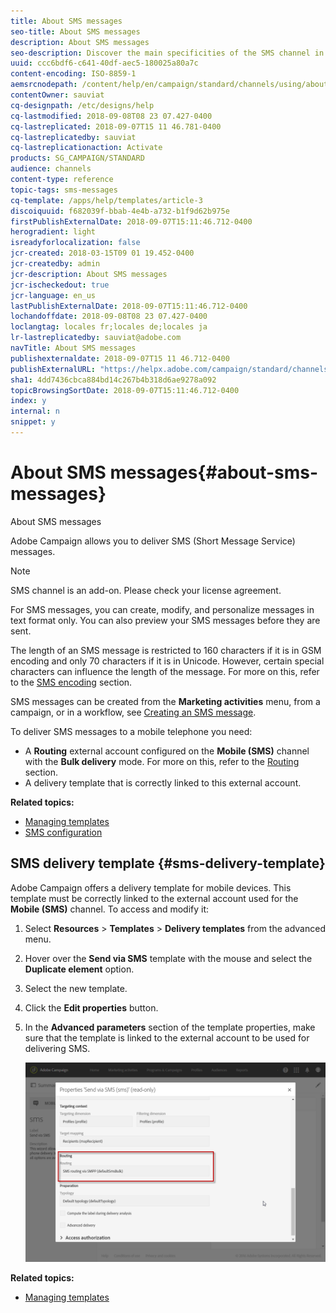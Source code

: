 ```yaml
---
title: About SMS messages
seo-title: About SMS messages
description: About SMS messages
seo-description: Discover the main specificities of the SMS channel in Adobe Campaign.
uuid: ccc6bdf6-c641-40df-aec5-180025a80a7c
content-encoding: ISO-8859-1
aemsrcnodepath: /content/help/en/campaign/standard/channels/using/about-sms-messages
contentOwner: sauviat
cq-designpath: /etc/designs/help
cq-lastmodified: 2018-09-08T08 23 07.427-0400
cq-lastreplicated: 2018-09-07T15 11 46.781-0400
cq-lastreplicatedby: sauviat
cq-lastreplicationaction: Activate
products: SG_CAMPAIGN/STANDARD
audience: channels
content-type: reference
topic-tags: sms-messages
cq-template: /apps/help/templates/article-3
discoiquuid: f682039f-bbab-4e4b-a732-b1f9d62b975e
firstPublishExternalDate: 2018-09-07T15:11:46.712-0400
herogradient: light
isreadyforlocalization: false
jcr-created: 2018-03-15T09 01 19.452-0400
jcr-createdby: admin
jcr-description: About SMS messages
jcr-ischeckedout: true
jcr-language: en_us
lastPublishExternalDate: 2018-09-07T15:11:46.712-0400
lochandoffdate: 2018-09-08T08 23 07.427-0400
loclangtag: locales fr;locales de;locales ja
lr-lastreplicatedby: sauviat@adobe.com
navTitle: About SMS messages
publishexternaldate: 2018-09-07T15 11 46.712-0400
publishExternalURL: "https://helpx.adobe.com/campaign/standard/channels/using/about-sms-messages.html"
sha1: 4dd7436cbca884bd14c267b4b318d6ae9278a092
topicBrowsingSortDate: 2018-09-07T15:11:46.712-0400
index: y
internal: n
snippet: y
---
```


# About SMS messages{#about-sms-messages}

About SMS messages

Adobe Campaign allows you to deliver SMS (Short Message Service) messages.

>[!NOTE]
>
>SMS channel is an add-on. Please check your license agreement.

For SMS messages, you can create, modify, and personalize messages in text format only. You can also preview your SMS messages before they are sent.

The length of an SMS message is restricted to 160 characters if it is in GSM encoding and only 70 characters if it is in Unicode. However, certain special characters can influence the length of the message. For more on this, refer to the [SMS encoding](../../administration/using/configuring-sms-channel.md#sms-encoding--length-and-transliteration) section.

SMS messages can be created from the **Marketing activities** menu, from a campaign, or in a workflow, see [Creating an SMS message](../../channels/using/creating-an-sms-message.md).

To deliver SMS messages to a mobile telephone you need:

* A **Routing** external account configured on the **Mobile (SMS)** channel with the **Bulk delivery** mode. For more on this, refer to the [Routing](../../administration/using/configuring-sms-channel.md#defining-an-sms-routing) section.
* A delivery template that is correctly linked to this external account.

**Related topics:**

* [Managing templates](../../start/using/about-templates.md)
* [SMS configuration](../../administration/using/configuring-sms-channel.md#defining-an-sms-routing)

## SMS delivery template {#sms-delivery-template}

Adobe Campaign offers a delivery template for mobile devices. This template must be correctly linked to the external account used for the **Mobile (SMS)** channel. To access and modify it:

1. Select **Resources** > **Templates** > **Delivery templates** from the advanced menu.
1. Hover over the **Send via SMS** template with the mouse and select the **Duplicate element** option.
1. Select the new template.
1. Click the **Edit properties** button.
1. In the **Advanced parameters** section of the template properties, make sure that the template is linked to the external account to be used for delivering SMS.

   ![](assets/sms_template.png)

**Related topics:**

* [Managing templates](../../start/using/about-templates.md)

